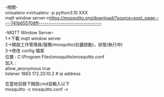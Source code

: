 -相關-  
virtualenv->virtualenv -p python3.10 XXX  
mqtt window server->https://mosquitto.org/download/?source=post_page-----741b655708ff--------------------------------  



-MQTT Window Server-  
1->下載 mqtt window server  
2->開啟工作管理員/服務/mosquitto(右鍵啟動)，狀態(執行中)  
3->修改 config 檔案  
位置 : C:\Program Files\mosquitto\mosquitto.conf  
加入 :  
allow_anonymous true  
listener 1883 172.20.10.2  # ip address  

在當地目錄下開啟cmd並輸入以下  
mosquitto -c mosquitto.conf -v  


